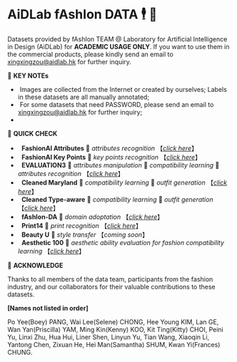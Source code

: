# AiDLab fAshIon DATA  🕴️ 💼

Datasets provided by fAshIon TEAM @ Laboratory for Artificial Intelligence in Design (AiDLab) for **ACADEMIC USAGE ONLY**. If you want to use them in the commercial products, please kindly send an email to xingxingzou@aidlab.hk for further inquiry.

🖤 **KEY NOTEs**

- &nbsp;Images are collected from the Internet or created by ourselves; Labels in these datasets are all manually annotated;
- &nbsp;For some datasets that need PASSWORD, please send an email to xingxingzou@aidlab.hk for further inquiry;
- 

🖤 **QUICK CHECK**

- &nbsp; **FashionAI Attributes** 🔖 _attributes recognition_ 【_[click here](https://github.com/AemikaChow/AiDLab-fAshIon-Data/blob/main/Datasets/FashionAI_Attributes.md)_】
- &nbsp; **FashionAI Key Points** 🔖 _key points recognition_ 【_[click here](https://github.com/AemikaChow/AiDLab-fAshIon-Data/blob/main/Datasets/FashionAI_Keypoints.md)_】
- &nbsp; **EVALUATION3** 🔖 _attributes manipulation_ 🔖 _compatibility learning_ 🔖 _attributes recognition_ 【_[click here](https://github.com/AemikaChow/AiDLab-fAshIon-Data/blob/main/Datasets/EVALUATION3.md)_】
- &nbsp; **Cleaned Maryland** 🔖 _compatibility learning_ 🔖 _outfit generation_ 【_[click here](https://github.com/AemikaChow/AiDLab-fAshIon-Data/blob/main/Datasets/cleaned-maryland.md)_】
- &nbsp; **Cleaned Type-aware** 🔖 _compatibility learning_ 🔖 _outfit generation_ 【_[click here](https://github.com/AemikaChow/AiDLab-fAshIon-Data/blob/main/Datasets/cleaned-type.md)_】
- &nbsp; **fAshIon-DA** 🔖 _domain adoptation_ 【_[click here](https://github.com/AemikaChow/AiDLab-fAshIon-Data/blob/main/Datasets/fAshIon-DA.md)_】
- &nbsp; **Print14** 🔖 _print recognition_ 【_[click here](https://github.com/AemikaChow/AiDLab-fAshIon-Data/blob/main/Datasets/Print14.md)_】
- &nbsp; **Beauty U** 🔖 _style transfer_ 【_coming soon_】
- &nbsp; **Aesthetic 100** 🔖 _aesthetic ability evaluation for fashion compatibility learning_ 【_[click here](https://github.com/AemikaChow/AiDLab-fAshIon-Data/blob/main/Datasets/A100.md)_】



🖤 **ACKNOWLEDGE**

Thanks to all members of the data team, participants from the fashion industry, and our collaborators for their valuable contributions to these datasets.

**[Names not listed in order]**

Po Yee(Boey) PANG, Wai Lee(Selene) CHONG, Hee Young KIM, Lan GE, Wan Yan(Priscilla) YAM, Ming Kin(Kenny) KOO, Kit Ting(Kitty) CHOI, Peini Yu, Linxi Zhu, Hua Hui, Liner Shen, Linyun Yu, Tian Wang, Xiaoqin Li, Yantong Chen, Zixuan He, Hei Man(Samantha) SHUM, Kwan Yi(Frances) CHUNG.
